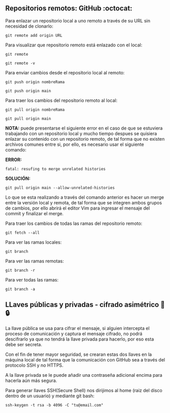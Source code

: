 ## Repositorios remotos: GitHub :octocat:

Para enlazar un repositorio local a uno remoto a través de su URL sin necesidad de clonarlo:

```
git remote add origin URL
```

Para visualizar que repositorio remoto está enlazado con el local:

```
git remote
```

```
git remote -v
```

Para enviar cambios desde el repositorio local al remoto:

```
git push origin nombreRama
```

```
git push origin main
```

Para traer los cambios del repositorio remoto al local:

```
git pull origin nombreRama
```

```
git pull origin main
```

**NOTA:** puede presentarse el siguiente error en el caso de que se estuviera trabajando con un repositorio local y mucho tiempo despues se quisiera enlazar su contenido con un repositorio remoto, de tal forma que no existen archivos comunes entre si, por ello, es necesario usar el siguiente comando:

**ERROR:**

```
fatal: resufing to merge unrelated histories
```
**SOLUCIÓN:**
```
git pull origin main --allow-unrelated-histories
```

Lo que se esta realizando a través del comando anterior es hacer un merge entre la versión local y remota, de tal forma que se integren ambos grupos de cambios, por ello abrirá el editor Vim para ingresar el mensaje del commit y finalizar el merge. 

Para traer los cambios de todas las ramas del repositorio remoto:

```
git fetch --all
```

Para ver las ramas locales:
```
git branch
```

Para ver las ramas remotas:
```
git branch -r
```

Para ver todas las ramas:

```
git branch -a
```


## LLaves públicas y privadas - cifrado asimétrico :key: :lock:

La llave pública se usa para cifrar el mensaje, si alguien intercepta el proceso de comunicación y captura el mensaje cifrado, no podrá descifrarlo ya que no tendrá la llave privada para hacerlo, por eso esta debe ser secreta. 

Con el fin de tener mayor seguridad, se crearan estas dos llaves en la máquina local de tal forma que la comunicación con GitHub sea a través del protocolo SSH y no HTTPS.

A la llave privada se le puede añadir una contraseña adicional encima para hacerla aún más segura.

Para generar llaves SSH(Secure Shell) nos dirijimos al home (raiz del disco dentro de un usuario) y mediante git bash:

```
ssh-keygen -t rsa -b 4096 -C "tu@email.com"
```

